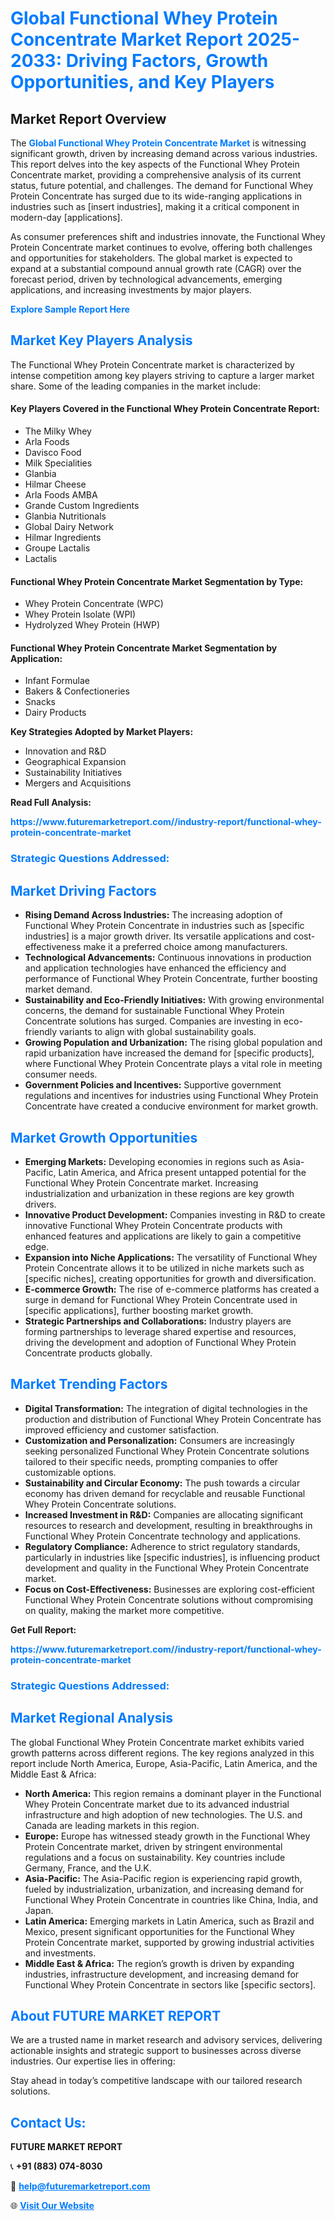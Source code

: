 <h1 style="color: #007BFF;">Global Functional Whey Protein Concentrate Market Report 2025-2033: Driving Factors, Growth Opportunities, and Key Players</h1>

<section id="overview">
<h2>Market Report Overview</h2>
<p>The <a href="https://www.futuremarketreport.com//industry-report/functional-whey-protein-concentrate-market" style="color: #007BFF; text-decoration: none;"><strong>Global Functional Whey Protein Concentrate Market</strong></a> is witnessing significant growth, driven by increasing demand across various industries. This report delves into the key aspects of the Functional Whey Protein Concentrate market, providing a comprehensive analysis of its current status, future potential, and challenges. The demand for Functional Whey Protein Concentrate has surged due to its wide-ranging applications in industries such as [insert industries], making it a critical component in modern-day [applications].</p>
<p>As consumer preferences shift and industries innovate, the Functional Whey Protein Concentrate market continues to evolve, offering both challenges and opportunities for stakeholders. The global market is expected to expand at a substantial compound annual growth rate (CAGR) over the forecast period, driven by technological advancements, emerging applications, and increasing investments by major players.</p>
</section>

<section id="overview">
<p><a href="https://www.futuremarketreport.com//request-sample/reportId=61705" style="color: #007BFF; text-decoration: none;"><strong>Explore Sample Report Here</strong></a></p>
</section>

<section id="key-players">
<h2 style="color: #007BFF;">Market Key Players Analysis</h2>
<p>The Functional Whey Protein Concentrate market is characterized by intense competition among key players striving to capture a larger market share. Some of the leading companies in the market include:</p>
<h4>Key Players Covered in the Functional Whey Protein Concentrate Report:</h4>
<ul><li>The Milky Whey</li><li>Arla Foods</li><li>Davisco Food</li><li>Milk Specialities</li><li>Glanbia</li><li>Hilmar Cheese</li><li>Arla Foods AMBA</li><li>Grande Custom Ingredients</li><li>Glanbia Nutritionals</li><li>Global Dairy Network</li><li>Hilmar Ingredients</li><li>Groupe Lactalis</li><li>Lactalis</li></ul>
<h4>Functional Whey Protein Concentrate Market Segmentation by Type:</h4>
<ul><li>Whey Protein Concentrate (WPC)</li><li>Whey Protein Isolate (WPI)</li><li>Hydrolyzed Whey Protein (HWP)</li></ul>

<h4>Functional Whey Protein Concentrate Market Segmentation by Application:</h4>
<ul><li>Infant Formulae</li><li>Bakers &amp; Confectioneries</li><li>Snacks</li><li>Dairy Products</li></ul>
<p><strong>Key Strategies Adopted by Market Players:</strong></p>
<ul>
<li>Innovation and R&D</li>
<li>Geographical Expansion</li>
<li>Sustainability Initiatives</li>
<li>Mergers and Acquisitions</li>
</ul>
</section>

<section>
<p><strong>Read Full Analysis: </strong></p><a href="https://www.futuremarketreport.com//industry-report/functional-whey-protein-concentrate-market" style="color: #007BFF; text-decoration: none;"><strong>https://www.futuremarketreport.com//industry-report/functional-whey-protein-concentrate-market</strong></a>
<h3 style="color: #007BFF;">Strategic Questions Addressed:</h3>
</section>

<section id="driving-factors">
<h2 style="color: #007BFF;">Market Driving Factors</h2>
<ul>
<li><strong>Rising Demand Across Industries:</strong> The increasing adoption of Functional Whey Protein Concentrate in industries such as [specific industries] is a major growth driver. Its versatile applications and cost-effectiveness make it a preferred choice among manufacturers.</li>
<li><strong>Technological Advancements:</strong> Continuous innovations in production and application technologies have enhanced the efficiency and performance of Functional Whey Protein Concentrate, further boosting market demand.</li>
<li><strong>Sustainability and Eco-Friendly Initiatives:</strong> With growing environmental concerns, the demand for sustainable Functional Whey Protein Concentrate solutions has surged. Companies are investing in eco-friendly variants to align with global sustainability goals.</li>
<li><strong>Growing Population and Urbanization:</strong> The rising global population and rapid urbanization have increased the demand for [specific products], where Functional Whey Protein Concentrate plays a vital role in meeting consumer needs.</li>
<li><strong>Government Policies and Incentives:</strong> Supportive government regulations and incentives for industries using Functional Whey Protein Concentrate have created a conducive environment for market growth.</li>
</ul>
</section>

<section id="growth-opportunities">
<h2 style="color: #007BFF;">Market Growth Opportunities</h2>
<ul>
<li><strong>Emerging Markets:</strong> Developing economies in regions such as Asia-Pacific, Latin America, and Africa present untapped potential for the Functional Whey Protein Concentrate market. Increasing industrialization and urbanization in these regions are key growth drivers.</li>
<li><strong>Innovative Product Development:</strong> Companies investing in R&D to create innovative Functional Whey Protein Concentrate products with enhanced features and applications are likely to gain a competitive edge.</li>
<li><strong>Expansion into Niche Applications:</strong> The versatility of Functional Whey Protein Concentrate allows it to be utilized in niche markets such as [specific niches], creating opportunities for growth and diversification.</li>
<li><strong>E-commerce Growth:</strong> The rise of e-commerce platforms has created a surge in demand for Functional Whey Protein Concentrate used in [specific applications], further boosting market growth.</li>
<li><strong>Strategic Partnerships and Collaborations:</strong> Industry players are forming partnerships to leverage shared expertise and resources, driving the development and adoption of Functional Whey Protein Concentrate products globally.</li>
</ul>
</section>

<section id="trending-factors">
<h2 style="color: #007BFF;">Market Trending Factors</h2>
<ul>
<li><strong>Digital Transformation:</strong> The integration of digital technologies in the production and distribution of Functional Whey Protein Concentrate has improved efficiency and customer satisfaction.</li>
<li><strong>Customization and Personalization:</strong> Consumers are increasingly seeking personalized Functional Whey Protein Concentrate solutions tailored to their specific needs, prompting companies to offer customizable options.</li>
<li><strong>Sustainability and Circular Economy:</strong> The push towards a circular economy has driven demand for recyclable and reusable Functional Whey Protein Concentrate solutions.</li>
<li><strong>Increased Investment in R&D:</strong> Companies are allocating significant resources to research and development, resulting in breakthroughs in Functional Whey Protein Concentrate technology and applications.</li>
<li><strong>Regulatory Compliance:</strong> Adherence to strict regulatory standards, particularly in industries like [specific industries], is influencing product development and quality in the Functional Whey Protein Concentrate market.</li>
<li><strong>Focus on Cost-Effectiveness:</strong> Businesses are exploring cost-efficient Functional Whey Protein Concentrate solutions without compromising on quality, making the market more competitive.</li>
</ul>
</section>

<section>
<p><strong>Get Full Report: </strong></p><a href="https://www.futuremarketreport.com//industry-report/functional-whey-protein-concentrate-market" style="color: #007BFF; text-decoration: none;"><strong>https://www.futuremarketreport.com//industry-report/functional-whey-protein-concentrate-market</strong></a>
<h3 style="color: #007BFF;">Strategic Questions Addressed:</h3>
</section>


<section id="regional-analysis">
<h2 style="color: #007BFF;">Market Regional Analysis</h2>
<p>The global Functional Whey Protein Concentrate market exhibits varied growth patterns across different regions. The key regions analyzed in this report include North America, Europe, Asia-Pacific, Latin America, and the Middle East & Africa:</p>
<ul>
<li><strong>North America:</strong> This region remains a dominant player in the Functional Whey Protein Concentrate market due to its advanced industrial infrastructure and high adoption of new technologies. The U.S. and Canada are leading markets in this region.</li>
<li><strong>Europe:</strong> Europe has witnessed steady growth in the Functional Whey Protein Concentrate market, driven by stringent environmental regulations and a focus on sustainability. Key countries include Germany, France, and the U.K.</li>
<li><strong>Asia-Pacific:</strong> The Asia-Pacific region is experiencing rapid growth, fueled by industrialization, urbanization, and increasing demand for Functional Whey Protein Concentrate in countries like China, India, and Japan.</li>
<li><strong>Latin America:</strong> Emerging markets in Latin America, such as Brazil and Mexico, present significant opportunities for the Functional Whey Protein Concentrate market, supported by growing industrial activities and investments.</li>
<li><strong>Middle East & Africa:</strong> The region’s growth is driven by expanding industries, infrastructure development, and increasing demand for Functional Whey Protein Concentrate in sectors like [specific sectors].</li>
</ul>
</section>

<footer>
<h2 style="color: #007BFF;">About FUTURE MARKET REPORT</h2>
<p>We are a trusted name in market research and advisory services, delivering actionable insights and strategic support to businesses across diverse industries. Our expertise lies in offering:</p>

<p>Stay ahead in today’s competitive landscape with our tailored research solutions.</p>

<h2 style="color: #007BFF;">Contact Us:</h2>
<p><strong>FUTURE MARKET REPORT</strong></p>
<p>📞 <strong>+91 (883) 074-8030</strong></p>
<p>📧 <strong><a href="mailto:help@futuremarketreport.com" style="color: #007BFF;">help@futuremarketreport.com</a></strong></p>
<p>🌐 <strong><a href="https://www.futuremarketreport.com/" style="color: #007BFF;">Visit Our Website</a></strong></p>
</footer>